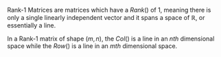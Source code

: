 Rank-1 Matrices are matrices which have a $Rank()$ of 1, meaning there is only a single linearly independent vector and it spans a space of $\mathbb{R}$, or essentially a line.

In a Rank-1 matrix of shape $(m, n)$, the $Col()$ is a line in an $nth$ dimensional space while the $Row()$ is a line in an $mth$ dimensional space.
